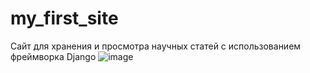 # my_first_site
 Сайт для хранения и просмотра научных статей с использованием фреймворка Django
![image](https://user-images.githubusercontent.com/84621065/226356233-0da464d1-f5cc-40cb-a11b-076768fa1209.png)
